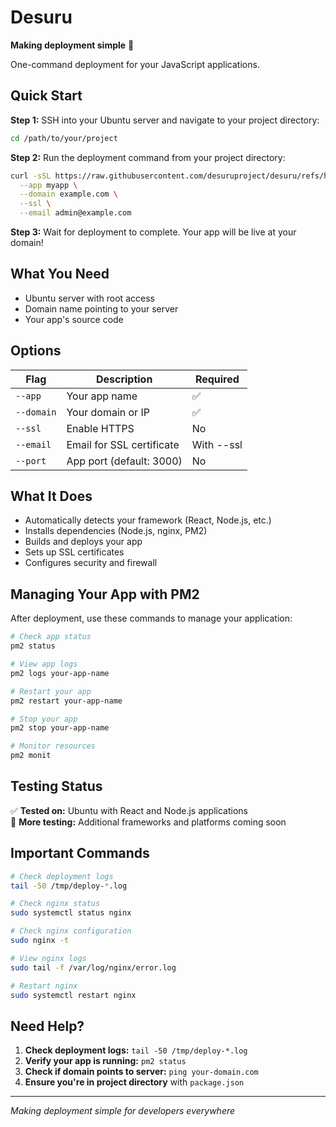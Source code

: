 # Desuru

**Making deployment simple** 🚀

One-command deployment for your JavaScript applications.

## Quick Start

**Step 1:** SSH into your Ubuntu server and navigate to your project directory:
```bash
cd /path/to/your/project
```

**Step 2:** Run the deployment command from your project directory:
```bash
curl -sSL https://raw.githubusercontent.com/desuruproject/desuru/refs/heads/main/desuru.sh | sudo bash -s -- \
  --app myapp \
  --domain example.com \
  --ssl \
  --email admin@example.com
```

**Step 3:** Wait for deployment to complete. Your app will be live at your domain!

## What You Need

- Ubuntu server with root access
- Domain name pointing to your server
- Your app's source code

## Options

| Flag | Description | Required |
|------|-------------|----------|
| `--app` | Your app name | ✅ |
| `--domain` | Your domain or IP | ✅ |
| `--ssl` | Enable HTTPS | No |
| `--email` | Email for SSL certificate | With --ssl |
| `--port` | App port (default: 3000) | No |

## What It Does

- Automatically detects your framework (React, Node.js, etc.)
- Installs dependencies (Node.js, nginx, PM2)
- Builds and deploys your app
- Sets up SSL certificates
- Configures security and firewall

## Managing Your App with PM2

After deployment, use these commands to manage your application:

```bash
# Check app status
pm2 status

# View app logs
pm2 logs your-app-name

# Restart your app
pm2 restart your-app-name

# Stop your app
pm2 stop your-app-name

# Monitor resources
pm2 monit
```

## Testing Status

✅ **Tested on:** Ubuntu with React and Node.js applications  
🚧 **More testing:** Additional frameworks and platforms coming soon

## Important Commands

```bash
# Check deployment logs
tail -50 /tmp/deploy-*.log

# Check nginx status
sudo systemctl status nginx

# Check nginx configuration
sudo nginx -t

# View nginx logs
sudo tail -f /var/log/nginx/error.log

# Restart nginx
sudo systemctl restart nginx
```

## Need Help?

1. **Check deployment logs:** `tail -50 /tmp/deploy-*.log`
2. **Verify your app is running:** `pm2 status`
3. **Check if domain points to server:** `ping your-domain.com`
4. **Ensure you're in project directory** with `package.json`

---

*Making deployment simple for developers everywhere*
